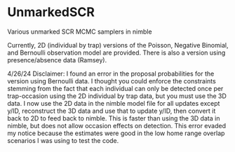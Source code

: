 # UnmarkedSCR
Various unmarked SCR MCMC samplers in nimble

Currently, 2D (individual by trap) versions of the Poisson, Negative Binomial, and Bernoulli observation model are provided. There is also a version using presence/absence data (Ramsey).

4/26/24 Disclaimer: I found an error in the proposal probabilities for the version using Bernoulli data. I thought you could enforce the constraints stemming from the fact that each individual can only be detected once per trap-occasion using the 2D individual by trap data, but you must use the 3D data. I now use the 2D data in the nimble model file for all updates except y/ID, reconstruct the 3D data and use that to update y/ID, then convert it back to 2D to feed back to nimble. This is faster than using the 3D data in nimble, but does not allow occasion effects on detection. This error evaded my notice because the estimates were good in the low home range overlap scenarios I was using to test the code.